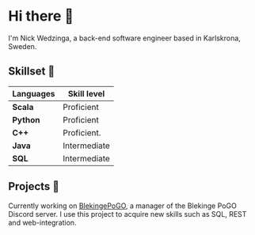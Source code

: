 <!--
**NickWedzinga/NickWedzinga** is a ✨ _special_ ✨ repository because its `README.md` (this file) appears on your GitHub profile.

Here are some ideas to get you started:

- 🔭 I’m currently working on ...
- 🌱 I’m currently learning ...
- 👯 I’m looking to collaborate on ...
- 🤔 I’m looking for help with ...
- 💬 Ask me about ...
- 📫 How to reach me: ...
- 😄 Pronouns: ...
- ⚡ Fun fact: ...
-->
# Hi there 👋

I'm Nick Wedzinga, a back-end software engineer based in Karlskrona, Sweden.

## Skillset 🔨

| Languages | Skill level |
| --------- | ----------- |
| **Scala** | Proficient |
| **Python** | Proficient |
| **C++** | Proficient. |
| **Java** | Intermediate |
| **SQL** | Intermediate |

## Projects 🔭

Currently working on [BlekingePoGO](https://github.com/NickWedzinga/BlekingePoGO), a manager of the Blekinge PoGO Discord server. I use this project to acquire new skills such as SQL, REST and web-integration.
